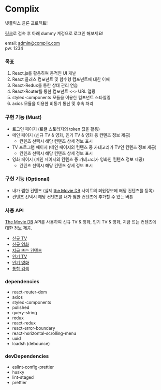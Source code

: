 # Complix
넷플릭스 클론 프로젝트!

[링크](http://ec2-52-79-220-237.ap-northeast-2.compute.amazonaws.com/signin)로 접속 후 아래 dummy 계정으로 로그인 해보세요!

email: admin@complix.com<br/>
pw: 1234

### 목표
1. React.js를 활용하여 동적인 UI 개발
2. React 클래스 컴포넌트 및 함수형 컴포넌트에 대한 이해
3. React-Redux를 통한 상태 관리 연습
4. React-Router를 통한 컴포넌트 <-> URL 맵핑
5. styled-components 모듈을 이용한 컴포넌트 스타일링
6. axios 모듈을 이용한 비동기 통신 및 후속 처리

### 구현 기능 (Must)
- 로그인 페이지 (로컬 스토리지의 token 값을 활용)
- 메인 페이지 (신규 TV & 영화, 인기 TV & 영화 등 컨텐츠 정보 제공)
  - 컨텐츠 선택시 해당 컨텐츠 상세 정보 표시
- TV 프로그램 페이지 (메인 페이지의 컨텐츠 중 카테고리가 TV인 컨텐츠 정보 제공)
  - 컨텐츠 선택시 해당 컨텐츠 상세 정보 표시
- 영화 페이지 (메인 페이지의 컨텐츠 중 카테고리가 영화인 컨텐츠 정보 제공)
  - 컨텐츠 선택시 해당 컨텐츠 상세 정보 표시

### 구현 기능 (Optional)
- 내가 찜한 컨텐츠 (실제 [the Movie DB](https://www.themoviedb.org/) 사이트의 회원정보에 해당 컨텐츠를 등록)
- 컨텐츠 선택시 해당 컨텐츠를 내가 찜한 컨텐츠에 추가할 수 있는 버튼

### 사용 API
[The Movie DB](https://developers.themoviedb.org/3) API를 사용하여 신규 TV & 영화, 인기 TV & 영화, 지금 뜨는 컨텐츠에 대한 정보 제공.
- [신규 TV](https://developers.themoviedb.org/3/tv/get-tv-on-the-air)
- [신규 영화](https://developers.themoviedb.org/3/movies/get-now-playing)
- [지금 뜨는 컨텐츠](https://developers.themoviedb.org/3/trending/get-trending)
- [인기 TV](https://developers.themoviedb.org/3/tv/get-popular-tv-shows)
- [인기 영화](https://developers.themoviedb.org/3/movies/get-popular-movies)
- [통합 검색](https://developers.themoviedb.org/3/search/multi-search)

### dependencies
- react-router-dom
- axios
- styled-components
- polished
- query-string
- redux
- react-redux
- react-error-boundary
- react-horizontal-scrolling-menu
- uuid
- loadsh (debounce)

### devDependencies
- eslint-config-prettier
- husky
- lint-staged
- prettier
